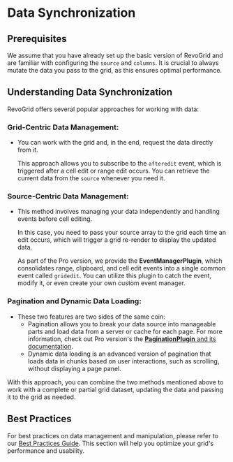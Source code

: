 # Data Synchronization

## Prerequisites

We assume that you have already set up the basic version of RevoGrid and are familiar with configuring the `source` and `columns`. It is crucial to always mutate the data you pass to the grid, as this ensures optimal performance.

## Understanding Data Synchronization

RevoGrid offers several popular approaches for working with data:

### Grid-Centric Data Management: 
   - You can work with the grid and, in the end, request the data directly from it.
   
      This approach allows you to subscribe to the `afteredit` event, which is triggered after a cell edit or range edit occurs. You can retrieve the current data from the `source` whenever you need it.

### Source-Centric Data Management: 
   - This method involves managing your data independently and handling events before cell editing.
      
      In this case, you need to pass your source array to the grid each time an edit occurs, which will trigger a grid re-render to display the updated data.
      
      As part of the Pro version, we provide the **EventManagerPlugin**, which consolidates range, clipboard, and cell edit events into a single common event called `gridedit`. You can utilize this plugin to catch the event, modify it, or even create your own custom event manager.


### Pagination and Dynamic Data Loading: 
   - These two features are two sides of the same coin:
        - Pagination allows you to break your data source into manageable parts and load data from a server or cache for each page. For more information, check out Pro version's the [**PaginationPlugin** and its documentation](./pagination).
        - Dynamic data loading is an advanced version of pagination that loads data in chunks based on user interactions, such as scrolling, without displaying a page panel.
   
   With this approach, you can combine the two methods mentioned above to work with a complete or partial grid dataset, updating the data and passing it to the grid as needed.
   
## Best Practices

For best practices on data management and manipulation, please refer to our [Best Practices Guide](./patterns). This section will help you optimize your grid's performance and usability.
